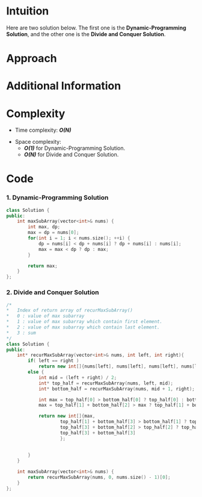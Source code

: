 # Intuition
Here are two solution below. The first one is the **Dynamic-Programming Solution**, and the other one is the **Divide and Conquer Solution**.

# Approach

# Additional Information

# Complexity
- Time complexity:  ***O(N)***
<!-- Add your time complexity here, e.g. $$O(n)$$ -->

- Space complexity:
  - ***O(1)*** for Dynamic-Programming Solution.
  - ***O(N)*** for Divide and Conquer Solution.
<!-- Add your space complexity here, e.g. $$O(n)$$ -->

# Code
### 1. **Dynamic-Programming Solution**
```cpp
class Solution {
public:
    int maxSubArray(vector<int>& nums) {
        int max, dp;
        max = dp = nums[0];
        for(int i = 1; i < nums.size(); ++i) {
            dp = nums[i] < dp + nums[i] ? dp + nums[i] : nums[i];
            max = max < dp ? dp : max;
        }

        return max;
    }
};
```
### 2. **Divide and Conquer Solution**
```cpp
/*
*   Index of return array of recurMaxSubArray()
*   0 : value of max subarray
*   1 : value of max subarray which contain first element.
*   2 : value of max subarray which contain last element.
*   3 : sum
*/
class Solution {
public:
    int* recurMaxSubArray(vector<int>& nums, int left, int right){
        if( left == right )
            return new int[]{nums[left], nums[left], nums[left], nums[left]};
        else {
            int mid = (left + right) / 2;
            int* top_half = recurMaxSubArray(nums, left, mid);
            int* bottom_half = recurMaxSubArray(nums, mid + 1, right);

            int max = top_half[0] > bottom_half[0] ? top_half[0] : bottom_half[0];
            max = top_half[1] + bottom_half[2] > max ? top_half[1] + bottom_half[2] : max;

            return new int[]{max, 
                    top_half[1] + bottom_half[3] > bottom_half[1] ? top_half[1] + bottom_half[3] : bottom_half[1], 
                    top_half[3] + bottom_half[2] > top_half[2] ? top_half[3] + bottom_half[2] : top_half[2], 
                    top_half[3] + bottom_half[3]
                    };
            
            
        }
    }

    int maxSubArray(vector<int>& nums) {
        return recurMaxSubArray(nums, 0, nums.size() - 1)[0];
    }
};
```
